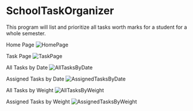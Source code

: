 # SchoolTaskOrganizer

This program will list and prioritize all tasks worth marks for a student for a whole semester.

Home Page
![HomePage](https://user-images.githubusercontent.com/62268325/127562415-0fcd7455-cd1f-4a30-b783-a40ca50f9734.PNG)

Task Page
![TaskPage](https://user-images.githubusercontent.com/62268325/127562426-850dcd2f-e931-4285-b10e-db7c7bab7342.PNG)

All Tasks by Date
![AllTasksByDate](https://user-images.githubusercontent.com/62268325/127562458-5d8e1778-795a-413f-a63a-4e20fb22e6e9.PNG)

Assigned Tasks by Date
![AssignedTasksByDate](https://user-images.githubusercontent.com/62268325/127562482-45d71193-0e61-4bd1-8ab2-79691339e4ef.PNG)

All Tasks by Weight
![AllTasksByWeight](https://user-images.githubusercontent.com/62268325/127562505-700f4145-c9a5-4975-9f26-4a5b737d5a9e.PNG)

Assigned Tasks by Weight
![AssignedTasksByWeight](https://user-images.githubusercontent.com/62268325/127562521-1ad68464-00bc-4ac8-b058-81de57fa5f2d.PNG)
